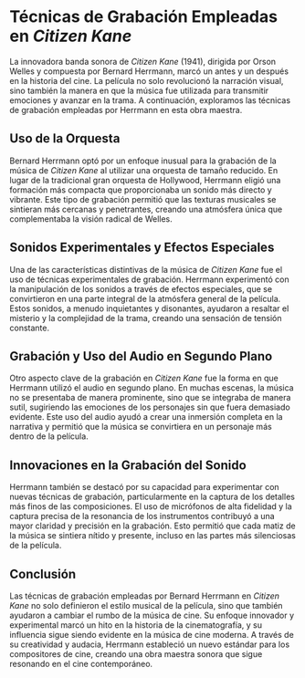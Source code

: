 # Técnicas de Grabación Empleadas en *Citizen Kane*

La innovadora banda sonora de *Citizen Kane* (1941), dirigida por Orson Welles y compuesta por Bernard Herrmann, marcó un antes y un después en la historia del cine. La película no solo revolucionó la narración visual, sino también la manera en que la música fue utilizada para transmitir emociones y avanzar en la trama. A continuación, exploramos las técnicas de grabación empleadas por Herrmann en esta obra maestra.

## Uso de la Orquesta

Bernard Herrmann optó por un enfoque inusual para la grabación de la música de *Citizen Kane* al utilizar una orquesta de tamaño reducido. En lugar de la tradicional gran orquesta de Hollywood, Herrmann eligió una formación más compacta que proporcionaba un sonido más directo y vibrante. Este tipo de grabación permitió que las texturas musicales se sintieran más cercanas y penetrantes, creando una atmósfera única que complementaba la visión radical de Welles.

## Sonidos Experimentales y Efectos Especiales

Una de las características distintivas de la música de *Citizen Kane* fue el uso de técnicas experimentales de grabación. Herrmann experimentó con la manipulación de los sonidos a través de efectos especiales, que se convirtieron en una parte integral de la atmósfera general de la película. Estos sonidos, a menudo inquietantes y disonantes, ayudaron a resaltar el misterio y la complejidad de la trama, creando una sensación de tensión constante.

## Grabación y Uso del Audio en Segundo Plano

Otro aspecto clave de la grabación en *Citizen Kane* fue la forma en que Herrmann utilizó el audio en segundo plano. En muchas escenas, la música no se presentaba de manera prominente, sino que se integraba de manera sutil, sugiriendo las emociones de los personajes sin que fuera demasiado evidente. Este uso del audio ayudó a crear una inmersión completa en la narrativa y permitió que la música se convirtiera en un personaje más dentro de la película.

## Innovaciones en la Grabación del Sonido

Herrmann también se destacó por su capacidad para experimentar con nuevas técnicas de grabación, particularmente en la captura de los detalles más finos de las composiciones. El uso de micrófonos de alta fidelidad y la captura precisa de la resonancia de los instrumentos contribuyó a una mayor claridad y precisión en la grabación. Esto permitió que cada matiz de la música se sintiera nítido y presente, incluso en las partes más silenciosas de la película.

## Conclusión

Las técnicas de grabación empleadas por Bernard Herrmann en *Citizen Kane* no solo definieron el estilo musical de la película, sino que también ayudaron a cambiar el rumbo de la música de cine. Su enfoque innovador y experimental marcó un hito en la historia de la cinematografía, y su influencia sigue siendo evidente en la música de cine moderna. A través de su creatividad y audacia, Herrmann estableció un nuevo estándar para los compositores de cine, creando una obra maestra sonora que sigue resonando en el cine contemporáneo.
